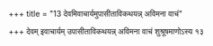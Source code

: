 +++
title = "13 देवमिवाचार्यमुपासीताविकथयन्न् अविमना वाचं"

+++
देवम् इवाचार्यम् उपासीताविकथयन्न् अविमना वाचं शुश्रूषमाणोऽस्य १३